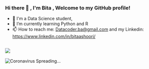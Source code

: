 ### Hi there 👋 , I'm Bita  , Welcome to my GitHub profile!


- 🌱 I'm a Data Science student, 
- 🔭 I’m currently learning Python and R
- 📫 How to reach me: Datacoder.ba@gmail.com and my Linkedin: https://www.linkedin.com/in/bitaashoori/

![](https://komarev.com/ghpvc/?username=DataCoder2020)
---


![Coronavirus Spreading…](https://github.com/DataCoder2020/repo/blob/master/coronavirus-simulation-katapult%20(1).gif)




<!--
**DataCoder2020/DataCoder2020** is a ✨ _special_ ✨ repository because its `README.md` (this file) appears on your GitHub profile.

Here are some ideas to get you started:

- 🔭 I’m currently working on ...
- 🌱 I’m currently learning ...
- 👯 I’m looking to collaborate on ...
- 🤔 I’m looking for help with ...
- 💬 Ask me about ...
- 📫 How to reach me: ...
- 😄 Pronouns: ...
- ⚡ Fun fact: ...
-->
